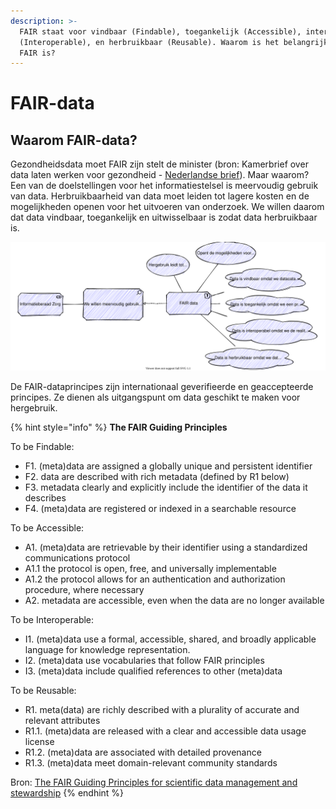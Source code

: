 ```yaml
---
description: >-
  FAIR staat voor vindbaar (Findable), toegankelijk (Accessible), interoperabel
  (Interoperable), en herbruikbaar (Reusable). Waarom is het belangrijk dat data
  FAIR is?
---
```


# FAIR-data

## Waarom FAIR-data?

Gezondheidsdata moet FAIR zijn stelt de minister \(bron: Kamerbrief over data laten werken voor gezondheid - [Nederlandse brief](https://www.rijksoverheid.nl/ministeries/ministerie-van-volksgezondheid-welzijn-en-sport/documenten/brieven/2018/11/15/data-laten-werken-voor-gezondheid)\). Maar waarom? Een van de doelstellingen voor het informatiestelsel is meervoudig gebruik van data. Herbruikbaarheid van data moet leiden tot lagere kosten en de mogelijkheden openen voor het uitvoeren van onderzoek. We willen daarom dat data vindbaar, toegankelijk en uitwisselbaar is zodat data herbruikbaar is. 

![Motivatie voor FAIR-data](../.gitbook/assets/motivation/fairdata.svg)

De FAIR-dataprincipes zijn internationaal geverifieerde en geaccepteerde principes. Ze dienen als uitgangspunt om data geschikt te maken voor hergebruik.

{% hint style="info" %}
**The FAIR Guiding Principles**

To be Findable:

* F1. \(meta\)data are assigned a globally unique and persistent identifier 
* F2. data are described with rich metadata \(defined by R1 below\) 
* F3. metadata clearly and explicitly include the identifier of the data it describes 
* F4. \(meta\)data are registered or indexed in a searchable resource 

To be Accessible: 

* A1. \(meta\)data are retrievable by their identifier using a standardized communications protocol
* A1.1 the protocol is open, free, and universally implementable 
* A1.2 the protocol allows for an authentication and authorization procedure, where necessary 
* A2. metadata are accessible, even when the data are no longer available 

To be Interoperable: 

* I1. \(meta\)data use a formal, accessible, shared, and broadly applicable language for knowledge representation. 
* I2. \(meta\)data use vocabularies that follow FAIR principles 
* I3. \(meta\)data include qualified references to other \(meta\)data 

To be Reusable: 

* R1. meta\(data\) are richly described with a plurality of accurate and relevant attributes 
* R1.1. \(meta\)data are released with a clear and accessible data usage license 
* R1.2. \(meta\)data are associated with detailed provenance 
* R1.3. \(meta\)data meet domain-relevant community standards

Bron: [The FAIR Guiding Principles for scientific data management and stewardship](https://openaccess.leidenuniv.nl/bitstream/handle/1887/46904/ScientificData3%282016%29160018.pdf?sequence=1)
{% endhint %}

